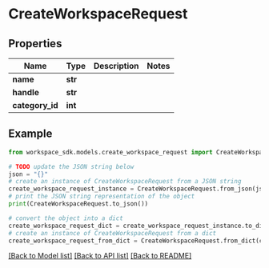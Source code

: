 # CreateWorkspaceRequest


## Properties

Name | Type | Description | Notes
------------ | ------------- | ------------- | -------------
**name** | **str** |  | 
**handle** | **str** |  | 
**category_id** | **int** |  | 

## Example

```python
from workspace_sdk.models.create_workspace_request import CreateWorkspaceRequest

# TODO update the JSON string below
json = "{}"
# create an instance of CreateWorkspaceRequest from a JSON string
create_workspace_request_instance = CreateWorkspaceRequest.from_json(json)
# print the JSON string representation of the object
print(CreateWorkspaceRequest.to_json())

# convert the object into a dict
create_workspace_request_dict = create_workspace_request_instance.to_dict()
# create an instance of CreateWorkspaceRequest from a dict
create_workspace_request_from_dict = CreateWorkspaceRequest.from_dict(create_workspace_request_dict)
```
[[Back to Model list]](../README.md#documentation-for-models) [[Back to API list]](../README.md#documentation-for-api-endpoints) [[Back to README]](../README.md)


